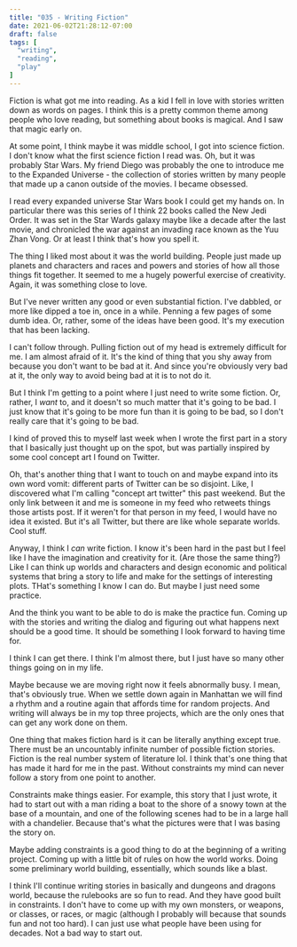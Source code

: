 ```yaml
---
title: "035 - Writing Fiction"
date: 2021-06-02T21:28:12-07:00
draft: false
tags: [
  "writing",
  "reading",
  "play"
]
---
```


Fiction is what got me into reading. As a kid I fell in love with
stories written down as words on pages. I think this is a pretty
common theme among people who love reading, but something about books
is magical. And I saw that magic early on.

At some point, I think maybe it was middle school, I got into science
fiction. I don't know what the first science fiction I read was. Oh,
but it was probably Star Wars. My friend Diego was probably the one to
introduce me to the Expanded Universe - the collection of stories
written by many people that made up a canon outside of the movies. I
became obsessed.

I read every expanded universe Star Wars book I could get my hands
on. In particular there was this series of I think 22 books called the
New Jedi Order. It was set in the Star Wards galaxy maybe like a
decade after the last movie, and chronicled the war against an
invading race known as the Yuu Zhan Vong. Or at least I think that's
how you spell it.

The thing I liked most about it was the world building. People just
made up planets and characters and races and powers and stories of how
all those things fit together. It seemed to me a hugely powerful
exercise of creativity. Again, it was something close to love.

But I've never written any good or even substantial fiction. I've
dabbled, or more like dipped a toe in, once in a while. Penning a few
pages of some dumb idea. Or, rather, some of the ideas have been
good. It's my execution that has been lacking.

I can't follow through. Pulling fiction out of my head is extremely
difficult for me. I am almost afraid of it. It's the kind of thing
that you shy away from because you don't want to be bad at it. And
since you're obviously very bad at it, the only way to avoid being bad
at it is to not do it.

But I think I'm getting to a point where I just need to write some
fiction. Or, rather, I _want_ to, and it doesn't so much matter that
it's going to be bad. I just know that it's going to be more fun than
it is going to be bad, so I don't really care that it's going to be
bad.

I kind of proved this to myself last week when I wrote the first part
in a story that I basically just thought up on the spot, but was
partially inspired by some cool concept art I found on Twitter.

Oh, that's another thing that I want to touch on and maybe expand into
its own word vomit: different parts of Twitter can be so
disjoint. Like, I discovered what I'm calling "concept art twitter"
this past weekend. But the only link between it and me is someone in
my feed who retweets things those artists post. If it weren't for that
person in my feed, I would have no idea it existed. But it's all
Twitter, but there are like whole separate worlds. Cool stuff.

Anyway, I think I _can_ write fiction. I know it's been hard in the past
but I feel like I have the imagination and creativity for it. (Are
those the same thing?) Like I can think up worlds and characters and
design economic and political systems that bring a story to life and
make for the settings of interesting plots. THat's something I know I
can do. But maybe I just need some practice.

And the think you want to be able to do is make the practice
fun. Coming up with the stories and writing the dialog and figuring
out what happens next should be a good time. It should be something I
look forward to having time for.

I think I can get there. I think I'm almost there, but I just have so
many other things going on in my life.

Maybe because we are moving right now it feels abnormally busy. I
mean, that's obviously true. When we settle down again in Manhattan we
will find a rhythm and a routine again that affords time for random
projects. And writing will always be in my top three projects, which
are the only ones that can get any work done on them.

One thing that makes fiction hard is it can be literally anything
except true. There must be an uncountably infinite number of possible
fiction stories. Fiction is the real number system of literature
lol. I think that's one thing that has made it hard for me in the
past. Without constraints my mind can never follow a story from one
point to another.

Constraints make things easier. For example, this story that I just
wrote, it had to start out with a man riding a boat to the shore of a
snowy town at the base of a mountain, and one of the following scenes
had to be in a large hall with a chandelier. Because that's what the
pictures were that I was basing the story on.

Maybe adding constraints is a good thing to do at the beginning of a
writing project. Coming up with a little bit of rules on how the world
works. Doing some preliminary world building, essentially, which
sounds like a blast.

I think I'll continue writing stories in basically and dungeons and
dragons world, because the rulebooks are so fun to read. And they have
good built in constraints. I don't have to come up with my own
monsters, or weapons, or classes, or races, or magic (although I
probably will because that sounds fun and not too hard). I can just
use what people have been using for decades. Not a bad way to start
out.

